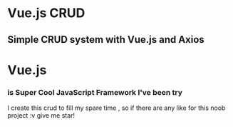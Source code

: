 # Vue.js CRUD
## Simple CRUD system with Vue.js and Axios

# Vue.js
### is Super Cool JavaScript Framework I've been try
I create this crud to fill my spare time , so if there are any like for this noob project :v give me star!
